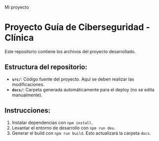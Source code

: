 Mi proyecto
# Proyecto Guía de Ciberseguridad - Clínica 

Este repositorio contiene los archivos del proyecto desarrollado.

## Estructura del repositorio:
- **`src/`**: Código fuente del proyecto. Aquí se deben realizar las modificaciones.
- **`docs/`**: Carpeta generada automáticamente para el deploy (no se edita manualmente).

## Instrucciones:
1. Instalar dependencias con `npm install`.
2. Levantar el entorno de desarrollo con `npm run dev`.
3. Generar el build con `npm run build`. Esto actualizará la carpeta `docs`.
